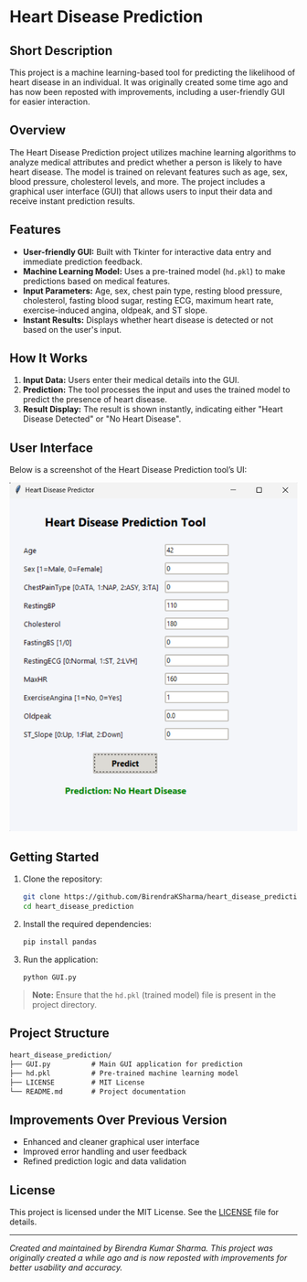 # Heart Disease Prediction

## Short Description
This project is a machine learning-based tool for predicting the likelihood of heart disease in an individual. It was originally created some time ago and has now been reposted with improvements, including a user-friendly GUI for easier interaction.

## Overview

The Heart Disease Prediction project utilizes machine learning algorithms to analyze medical attributes and predict whether a person is likely to have heart disease. The model is trained on relevant features such as age, sex, blood pressure, cholesterol levels, and more. The project includes a graphical user interface (GUI) that allows users to input their data and receive instant prediction results.

## Features

- **User-friendly GUI:** Built with Tkinter for interactive data entry and immediate prediction feedback.
- **Machine Learning Model:** Uses a pre-trained model (`hd.pkl`) to make predictions based on medical features.
- **Input Parameters:** Age, sex, chest pain type, resting blood pressure, cholesterol, fasting blood sugar, resting ECG, maximum heart rate, exercise-induced angina, oldpeak, and ST slope.
- **Instant Results:** Displays whether heart disease is detected or not based on the user's input.

## How It Works

1. **Input Data:** Users enter their medical details into the GUI.
2. **Prediction:** The tool processes the input and uses the trained model to predict the presence of heart disease.
3. **Result Display:** The result is shown instantly, indicating either "Heart Disease Detected" or "No Heart Disease".

## User Interface

Below is a screenshot of the Heart Disease Prediction tool’s UI:

![Heart Disease Prediction UI](ss/ui.png)

## Getting Started

1. Clone the repository:
   ```bash
   git clone https://github.com/BirendraKSharma/heart_disease_prediction.git
   cd heart_disease_prediction
   ```

2. Install the required dependencies:
   ```bash
   pip install pandas
   ```

3. Run the application:
   ```bash
   python GUI.py
   ```

> **Note:** Ensure that the `hd.pkl` (trained model) file is present in the project directory.

## Project Structure

```
heart_disease_prediction/
├── GUI.py          # Main GUI application for prediction
├── hd.pkl          # Pre-trained machine learning model
├── LICENSE         # MIT License
└── README.md       # Project documentation
```

## Improvements Over Previous Version

- Enhanced and cleaner graphical user interface
- Improved error handling and user feedback
- Refined prediction logic and data validation

## License

This project is licensed under the MIT License. See the [LICENSE](LICENSE) file for details.

---

*Created and maintained by Birendra Kumar Sharma. This project was originally created a while ago and is now reposted with improvements for better usability and accuracy.*